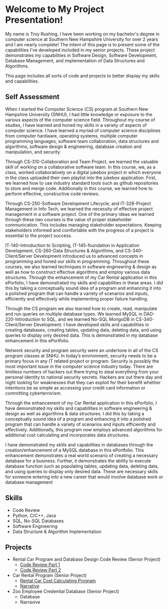 # **Welcome to My Project Presentation!**

My name is Troy Rushing. I have been working on my bachelor's degree in computer science at Southern New Hampshire University
for over 2 years and I am nearly complete! The intent of this page is to present some of the capabilities I've developed included 
in my senior projects. These project demonstrates my capabilities in Software Design, Software Development, Database
Management, and implementation of Data Structures and Algorithms. 

This page includes all sorts of code and projects to better display my skills and capabilities. 

## Self Assessment
When I started the Computer Science (CS) program at Southern New Hampshire University (SNHU), I had little knowledge or exposure to the various aspects of the computer science field. Throughout my course of studies, I have learned and honed my skills in a variety of aspects of computer science. I have learned a myriad of computer science disciplines from computer hardware, operating systems, multiple computer programming languages, software team collaboration, data structures and algorithms, software design & engineering, database creation and manipulation, and security.

Through CS-310-Collaboration and Team Project, we learned the valuable skill of working on a collaborative software team. In this course, we, as a class, worked collaboratively on a digital jukebox project in which everyone in the class uploaded their own playlist into the jukebox application. First, we learned how to use industry standard tools such as github repositories to store and merge code. Additionally in this course, we learned how to perform effective, constructive code reviews. 

Through CS-250-Software Development Lifecycle, and IT-328-Project Management in Info Tech, we learned the necessity of effective project management in a software project. One of the primary ideas we learned through these two courses is the value of proper stakeholder communication. This includes managing stakeholder expectations. Keeping stakeholders informed and comfortable with the progress of a project is essential to the project success.

IT-140-Introduction to Scripting, IT-145-foundation in Application Development, CS-260-Data Structures & Algorithms, and CS-340-Client/Server Development introduced us to advanced concepts in programming and honed our skills in programming. Throughout these courses, we also learned techniques in software engineering & design as well as how to construct effective algorithms and employ various data structures. Through the enhancement of my Car Rental application in this ePorfolio, I have demonstrated my skills and capabilities in these areas. I did this by taking a conceptually sound idea of a program and enhancing it into a polished program that can handle a variety of scenarios and inputs, efficiently and effectively while implementing proper failure handling.

Through the CS program we also learned how to create, read, manipulate and run queries on multiple database types. We learned MySQL in DAD-220-Introduction to SQL, and we learned No-SQL MongoDB in CS-340- Client/Server Development. I have developed skills and capabilities in creating databases, creating tables, updating data, deleting data, and using queries to display only desired data. This is demonstrated in my database enhancement in this ePortfolio.

Network security and program security were an undertone in all of the CS program classes at SNHU. In today’s environment, security needs to be a primary focus in any IT related project or program. Security is possibly the most important issue in the computer science industry today. There are limitless numbers of hackers out there trying to steal everything from your personal identity to national security secrets. Hackers are out there day and night looking for weaknesses that they can exploit for their benefit whether intentions be as simple as accessing your credit card information or committing cyberterrorism.

Through the enhancement of my Car Rental application in this ePorfolio, I have demonstrated my skills and capabilities in software engineering & design as well as algorithms & data structures. I did this by taking a conceptually sound idea of a program and enhancing it into a polished program that can handle a variety of scenarios and inputs efficiently and effectively. Additionally, this program now employs advanced algorithms for additional cost calculating and incorporates data structures.

I have demonstrated my skills and capabilities in databases through the creation/enhancement of a MySQL database in this ePortfolio. This enhancement demonstrates a real world scenario of creating a necessary database for a business. Further, it demonstrates the ability to execute database function such as populating tables, updating data, deleting data, and using queries to display only desired data. These are necessary skills for someone entering into a new career that would involve database work or database management


## Skills
- Code Review
- Python, C/C++, Java
- SQL, No-SQL Databases
- Software Engineering
- Data Structure & Algorithm Implementation

## Projects
- Rental Car Program and Database Design Code Review (Senior Project)
  - [Code Review Part 1](https://github.com/troyrushing/troyrushing.github.io/blob/master/code%20review_part%201.pptx)
  - [Code Review Part 2](https://github.com/troyrushing/troyrushing.github.io/blob/master/code%20review_part%202.pptx)
- Car Rental Program (Senior Project)
  - [Rental Car Cost Calculating Program](https://github.com/troyrushing/troyrushing.github.io/blob/master/car%20rental%20program_final.py)
  - [Narrative](https://github.com/troyrushing/troyrushing.github.io/blob/master/Enhancement%20narrative_Car%20rental%20program.docx)
- Zoo Employee Credential Database (Senior Project)
  - Database
  - Narravive
